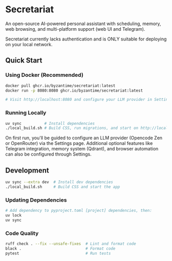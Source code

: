 # Secretariat

An open-source AI-powered personal assistant with scheduling, memory, web browsing, and multi-platform support (web UI and Telegram).

Secretariat currently lacks authentication and is ONLY suitable for deploying on your local network.

## Quick Start

### Using Docker (Recommended)

```bash
docker pull ghcr.io/byzantime/secretariat:latest
docker run -p 8080:8080 ghcr.io/byzantime/secretariat:latest

# Visit http://localhost:8080 and configure your LLM provider in Settings
```

### Running Locally

```bash
uv sync          # Install dependencies
./local_build.sh # Build CSS, run migrations, and start on http://localhost:5000
```

On first run, you'll be guided to configure an LLM provider (Opencode Zen or OpenRouter) via the Settings page. Additional optional features like Telegram integration, memory system (Qdrant), and browser automation can also be configured through Settings.

## Development

```bash
uv sync --extra dev  # Install dev dependencies
./local_build.sh     # Build CSS and start the app
```

### Updating Dependencies

```bash
# Add dependency to pyproject.toml [project] dependencies, then:
uv lock
uv sync
```

### Code Quality

```bash
ruff check . --fix --unsafe-fixes  # Lint and format code
black .                            # Format code
pytest                             # Run tests
```
